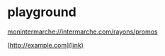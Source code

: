 # playground

[monintermarche://intermarche.com/rayons/promos](monintermarche://intermarche.com/rayons/promos)

[id]: <http://example.com/>  "Optional Title Here"

[http://example.com](link)


[monintermarche://intermarche.com/rayons/promos]: <monintermarche://intermarche.com/rayons/promos>  "Optional Title Here"

